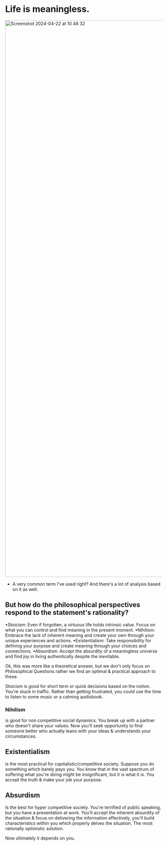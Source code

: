 # Life is meaningless. 

<img width="1792" alt="Screenshot 2024-04-22 at 10 48 32" src="https://github.com/gopal-blog/gopal-blog.github.io/assets/45264570/f6015283-12ac-432e-9b50-80615f0d28cb">

- A very common term I've used right? And there's a lot of analysis based on it as well. 


## But how do the philosophical perspectives respond to the statement's rationality?

•Stoicism: Even if forgotten, a virtuous life holds intrinsic value. Focus on what you can control and find meaning in the present moment.
•Nihilism: Embrace the lack of inherent meaning and create your own through your unique experiences and actions.
•Existentialism: Take responsibility for defining your purpose and create meaning through your choices and connections.
•Absurdism: Accept the absurdity of a meaningless universe and find joy in living authentically despite the inevitable.

Ok, this was more like a theoretical answer, but we don't only focus on Philosophical Questions rather we find an optimal & practical approach to these.

Stoicism is good for short term or quick decisions based on the notion. 
You're stuck in traffic. 
Rather than getting frustrated, you could use the time to listen to some music or a calming audiobook.

### Nihilism 
  is good for non competitive social dynamics. 
  You break up with a partner who doesn't share your values. 
  Now you'll seek opportunity to find someone better who actually leans with your ideas & understands your circumstances.

## Existentialism 
  is the most practical for capitalistic/competitive society. 
  Suppose you do something which barely pays you. 
  You know that in the vast spectrum of suffering what you're doing might be insignificant, but it is what it is. 
  You accept the truth & make your job your purpose.

## Absurdism 
  Is the best for hyper competitive society. 
  You're terrified of public speaking, but you have a presentation at work. 
  You'll accept the inherent absurdity of the situation & focus on delivering the information effectively, you'll build characteristics within you which properly delves the situation. 
  The most rationally optimistic solution.

Now ultimately it depends on you. 
